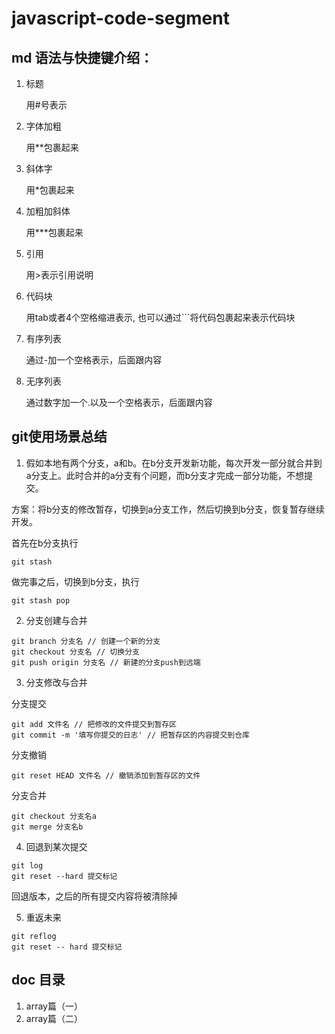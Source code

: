 # javascript-code-segment

## md 语法与快捷键介绍：

1. 标题
   
   用#号表示

2. 字体加粗

    用**包裹起来

3. 斜体字

    用*包裹起来

4. 加粗加斜体

    用***包裹起来

5. 引用

    用>表示引用说明

6. 代码块

    用tab或者4个空格缩进表示, 也可以通过```将代码包裹起来表示代码块

7.  有序列表

    通过-加一个空格表示，后面跟内容

8.  无序列表

    通过数字加一个.以及一个空格表示，后面跟内容

## git使用场景总结

1. 假如本地有两个分支，a和b。在b分支开发新功能，每次开发一部分就合并到a分支上。此时合并的a分支有个问题，而b分支才完成一部分功能，不想提交。
   
方案：将b分支的修改暂存，切换到a分支工作，然后切换到b分支，恢复暂存继续开发。

首先在b分支执行
    
```
git stash
```

做完事之后，切换到b分支，执行

```
git stash pop
 ```

2. 分支创建与合并

```
git branch 分支名 // 创建一个新的分支
git checkout 分支名 // 切换分支
git push origin 分支名 // 新建的分支push到远端
```

3. 分支修改与合并

分支提交

```
git add 文件名 // 把修改的文件提交到暂存区
git commit -m '填写你提交的日志' // 把暂存区的内容提交到仓库
```

分支撤销

```
git reset HEAD 文件名 // 撤销添加到暂存区的文件
```

分支合并

```
git checkout 分支名a
git merge 分支名b
```

4. 回退到某次提交

```
git log
git reset --hard 提交标记
```

回退版本，之后的所有提交内容将被清除掉

5. 重返未来

```
git reflog
git reset -- hard 提交标记
```

## doc 目录

1. array篇（一）
2. array篇（二）